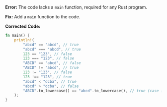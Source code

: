**Error:** The code lacks a `main` function, required for any Rust program.

**Fix:** Add a `main` function to the code.

**Corrected Code:**

```rust
fn main() {
    println!(
        "abcd" == "abcd", // true
        "abcd" === "abcd", // true
        123 == "123", // false
        123 === "123", // false
        "ABCD" == "abcd", // false
        "ABCD" != "abcd", // true
        123 != "123", // false
        123 !== "123", // true
        "abcd" < "dcba", // true
        "abcd" > "dcba", // false
        "ABCD".to_lowercase() == "abcd".to_lowercase(), // true (case insensitive)
    );
}
```
